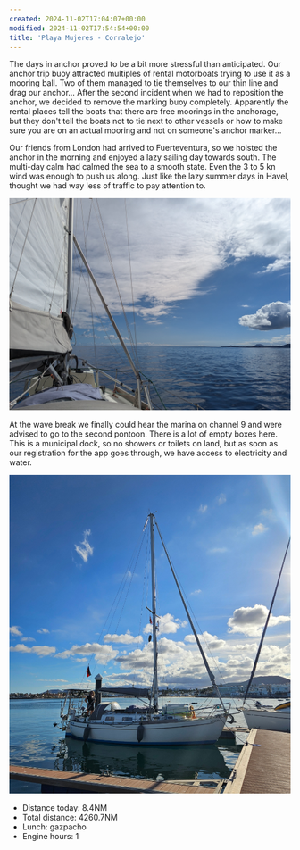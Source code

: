 ```yaml
---
created: 2024-11-02T17:04:07+00:00
modified: 2024-11-02T17:54:54+00:00
title: 'Playa Mujeres - Corralejo'
---
```


The days in anchor proved to be a bit more stressful than anticipated. Our anchor trip buoy attracted multiples of rental motorboats trying to use it as a mooring ball. Two of them managed to tie themselves to our thin line and drag our anchor... After the second incident when we had to reposition the anchor, we decided to remove the marking buoy completely. Apparently the rental places tell the boats that there are free moorings in the anchorage, but they don't tell the boats not to tie next to other vessels or how to make sure you are on an actual mooring and not on someone's anchor marker...

Our friends from London had arrived to Fuerteventura, so we hoisted the anchor in the morning and enjoyed a lazy sailing day towards south. The multi-day calm had calmed the sea to a smooth state. Even the 3 to 5 kn wind was enough to push us along. Just like the lazy summer days in Havel, thought we had way less of traffic to pay attention to.

![Image](../2024/fdec16f58b9fd4c513965f7cf22b3c83.jpg) 

At the wave break we finally could hear the marina on channel 9 and were advised to go to the second pontoon. There is a lot of empty boxes here. This is a municipal dock, so no showers or toilets on land, but as soon as our registration for the app goes through, we have access to electricity and water.

![Image](../2024/a47dd858a954ebb19dfd531663284416.png) 

* Distance today: 8.4NM
* Total distance: 4260.7NM
* Lunch: gazpacho 
* Engine hours: 1
